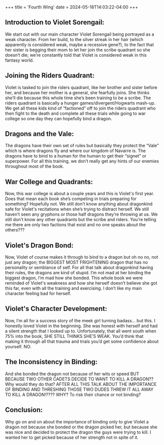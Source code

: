 +++
title = 'Fourth Wing'
date = 2024-05-18T14:03:22-04:00
+++




## Introduction to Violet Sorengail:

 We start out with our main character Violet Sorengail being portrayed as a weak character. From her build, to the silver streak in her hair (which apparently is considered weak, maybe a recessive gene?), to the fact that her sister is begging their mom to let her join the scribe quadrant so she doesn’t die; we’re constantly told that Violet is considered weak in this fantasy world.

## Joining the Riders Quadrant:

Violet is tasked to join the riders quadrant, like her brother and sister before her, and because her mother is a general, she fearfully joins. She thinks she’ll die because this whole time she’s been training to be a scribe. The riders quadrant is basically a hunger games/divergent/Hogwarts mash-up. We get all these kids kind of “factioned” off to join the riders quadrant who then fight to the death and complete all these trials while going to war college so one day they can hopefully bind a dragon.

## Dragons and the Vale:

The dragons have their own set of rules but basically they protect the “Vale” which is where dragons fly and where our kingdom of Navarre is. The dragons have to bind to a human for the human to get their “signet” or superpower. For all this training, we don’t really get any hints of our enemies throughout most of the book.

## War College and Quadrants:

Now, this war college is about a couple years and this is Violet's first year. Does that mean each book she’s competing in trials preparing for something? Hopefully not. We still don’t know anything about dragonkind safe for Violet's recitations when she’s trying to distract herself. We still haven’t seen any gryphons or those half dragons they’re throwing at us. We still don’t know any other quadrants but the scribe and riders. You’re telling me there are only two factions that exist and no one speaks about the others???

## Violet's Dragon Bond:

Now, Violet of course makes it through to bind to a dragon but oh no no, not just any dragon; the BIGGEST MOST FRIGHTENING dragon that has no personality or semblance of self. For all that talk about dragonkind having their rules, the dragons are kind of stupid. I’m not mad at her binding the biggest dragon, I’m mad how she bonded. This whole book we were reminded of Violet's weakness and how she herself doesn’t believe she got this far, even with all the training and exercising. I don’t like my main character feeling bad for herself.

## Violet's Character Development:

Now, I’m all for a success story of the meek girl turning badass… but this. I honestly loved Violet in the beginning. She was honest with herself and had a silent strength that I looked up to. Unfortunately, that all went south when 75% into the book, SHE STILL THINKS SHE’S WEAK. You’d think that making it through all that trauma and trials you’d get some confidence about yourself. NO.

## The Inconsistency in Binding:

And she bonded the dragon not because of her wits or speed BUT BECAUSE TWO OTHER CADETS DECIDE TO WANT TO KILL A DRAGON?? Why would they do that? AFTER ALL THIS TALK ABOUT THE IMPORTANCE OF BINDING AND THRESHING THOSE TWO DUDES THREW IT ALL AWAY TO KILL A DRAGON!???? WHY? To risk their chance or not binding?

## Conclusion:

Why go on and on about the importance of binding only to give Violet a dragon not because she bonded or the dragon picked her, but because she was nice and decided to protect the dragon the guys were trying to kill. I wanted her to get picked because of her strength not in spite of it.